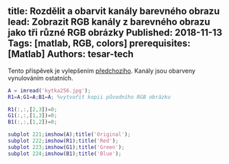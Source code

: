 title: Rozdělit a obarvit kanály barevného obrazu
lead: Zobrazit RGB kanály z barevného obrazu jako tři různé RGB obrázky
Published: 2018-11-13
Tags:  [matlab, RGB, colors]
prerequisites: [Matlab]
Authors: tesar-tech
---

Tento příspěvek je vylepšením [předchozího](split_and_display_channels_of_color_image). Kanály jsou obarveny vynulováním ostatních.

```matlab
A = imread('kytka256.jpg');
R1=A;G1=A;B1=A; %vytvořit kopii původního RGB obrázku

R1(:,:,[2,3])=0;
G1(:,:,[1,3])=0;
B1(:,:,[1,2])=0;

subplot 221;imshow(A);title('Original');
subplot 222;imshow(R1);title('Red');
subplot 223;imshow(G1);title('Green');
subplot 224;imshow(B1);title('Blue');
```
